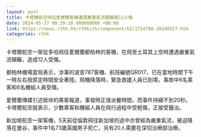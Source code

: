 ```yaml
---
layout: post
title: 卡塔爾航空飛往愛爾蘭客機遭遇嚴重氣流顛簸致12人傷
date: 2024-05-27 00:39:10.000000000 +08:00
link: https://news.rthk.hk/rthk/ch/component/k2/1754788-20240527.htm
categories: rthk
---
```


卡塔爾航空一架從多哈飛往愛爾蘭都柏林的客機，在飛至土耳其上空時遭遇嚴重氣流顛簸，造成12人受傷。

都柏林機場當局表示，涉事的波音787客機、航班編號QR017，已在當地時間下午一時左右按原定時間安全著陸。飛機降落時，緊急救援人員已到場，事故中6名乘客和6名機組人員受傷。

愛爾蘭傳媒引述抵埗的乘客報道，事發時正值派餐時間，而事件持續不到20秒。卡塔爾航空就表示，少數乘客和機組人員在飛行過程中受輕傷，正接受醫治。

新加坡航空一架客機，5天前從倫敦飛往新加坡的途中亦曾經為嚴重氣流，被迫降落在曼谷，事件中1名73歲英國男子死亡，另有20人需要在深切治療部治療。
